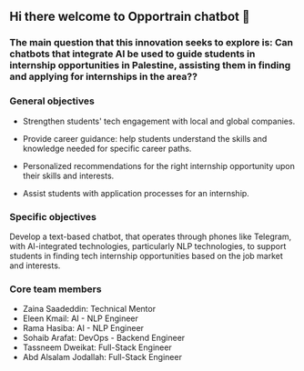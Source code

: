 ## Hi there welcome to Opportrain chatbot 👋



### The main question that this innovation seeks to explore is: Can chatbots that integrate AI be used to guide students in internship opportunities in Palestine, assisting them in finding and applying for internships in the area??

### General objectives

- Strengthen students' tech engagement with local and global companies.  

- Provide career guidance: help students understand the skills and knowledge needed for specific career paths.

- Personalized recommendations for the right internship opportunity upon their skills and interests.

- Assist students with application processes for an internship.

### Specific objectives

Develop a text-based chatbot, that operates through phones like Telegram, with AI-integrated technologies, particularly NLP technologies, to support students in finding tech internship opportunities based on the job market and interests. 

### Core team members

- Zaina Saadeddin: Technical Mentor
- Eleen Kmail: AI - NLP  Engineer 
- Rama Hasiba: AI - NLP  Engineer 
- Sohaib Arafat: DevOps - Backend Engineer
- Tassneem Dweikat: Full-Stack Engineer
- Abd Alsalam Jodallah: Full-Stack Engineer



